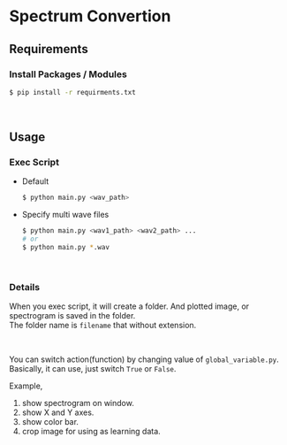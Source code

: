 # Spectrum Convertion

## Requirements

### Install Packages / Modules

```sh
$ pip install -r requirments.txt
```

<br>

## Usage

### Exec Script

+ Default

  ```sh
  $ python main.py <wav_path>
  ```

+ Specify multi wave files

  ```sh
  $ python main.py <wav1_path> <wav2_path> ...
  # or 
  $ python main.py *.wav
  ```

<br>

### Details

When you exec script, it will create a folder. And plotted image, or spectrogram is saved in the folder.  
The folder name is `filename` that without extension.

<br>

You can switch action(function) by changing value of `global_variable.py`.  
Basically, it can use, just switch `True` or `False`.

Example, 

1. show spectrogram on window.
2. show X and Y axes.
3. show color bar.
4. crop image for using as learning data.

